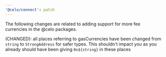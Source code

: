 ```yaml
---
'@celo/connect': patch
---
```


The following changes are related to adding support for more fee currencies in the @celo packages.

(CHANGED): all places referring to gasCurrencies have been changed from `string` to `StrongAddress` for safer types. This shouldn't impact you as you already should have been giving `0x${string}` in these places
